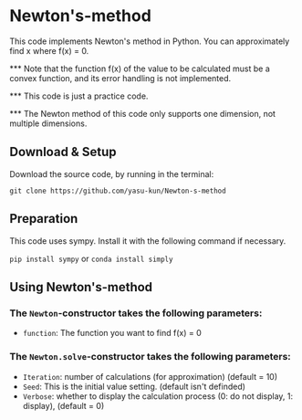 # Newton's-method
This code implements Newton's method in Python.
You can approximately find x where f(x) = 0.

*** Note that the function f(x) of the value to be calculated must be a convex function, and its error handling is not implemented.  

*** This code is just a practice code.  

*** The Newton method of this code only supports one dimension, not multiple dimensions.  

## Download & Setup
Download the source code, by running in the terminal:
```
git clone https://github.com/yasu-kun/Newton-s-method
```

## Preparation
This code uses sympy.
Install it with the following command if necessary.


```pip install sympy```
or
```conda install simply```


## Using Newton's-method
### The `Newton`-constructor takes the following parameters:
* `function`: The function you want to find f(x) = 0

### The `Newton.solve`-constructor takes the following parameters:

* `Iteration`: number of calculations (for approximation) (default = 10)
* `Seed`: This is the initial value setting. (default isn't definded)
* `Verbose`: whether to display the calculation process (0: do not display, 1: display), (default = 0)
